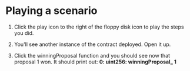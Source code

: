 # Playing a scenario

1. Click the play icon to the right of the floppy disk icon to play the steps you did.

2. You'll see another instance of the contract deployed. Open it up.

3. Click the winningProposal function and you should see now that proposal 1 won.
It should print out: **0: uint256: winningProposal_ 1**
